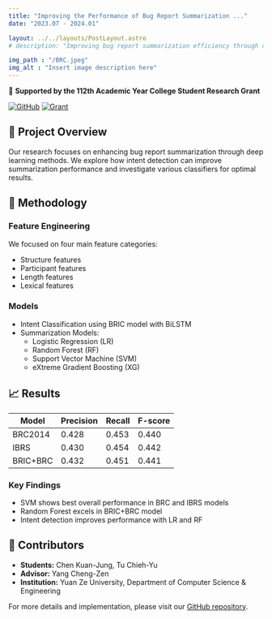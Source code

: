 ```yaml
---
title: "Improving the Performance of Bug Report Summarization ..."
date: "2023.07 - 2024.01"

layout: ../../layouts/PostLayout.astro
# description: "Improving bug report summarization efficiency through deep learning-based intent detection techniques"

img_path : "/BRC.jpeg"
img_alt : "Insert image description here"
---
```


<!-- # Improving the Performance of Bug Report Summarization Using Deep Learning Methods -->

🎉 **Supported by the 112th Academic Year College Student Research Grant**

[![GitHub](https://img.shields.io/badge/GitHub-View_on_GitHub-blue?logo=GitHub)](https://github.com/yourusername/bug-report-summarization)
[![Grant](https://img.shields.io/badge/Grant-NSTC_112--2813--C--155--039--E-orange.svg)](https://www.nstc.gov.tw/)

## 🎯 Project Overview

Our research focuses on enhancing bug report summarization through deep learning methods. We explore how intent detection can improve summarization performance and investigate various classifiers for optimal results.

## 🔬 Methodology

### Feature Engineering
We focused on four main feature categories:
- Structure features
- Participant features
- Length features
- Lexical features

### Models
- Intent Classification using BRIC model with BiLSTM
- Summarization Models:
  - Logistic Regression (LR)
  - Random Forest (RF) 
  - Support Vector Machine (SVM)
  - eXtreme Gradient Boosting (XG)

## 📈 Results

| Model     | Precision | Recall | F-score |
|-----------|-----------|--------|---------|
| BRC2014   | 0.428     | 0.453  | 0.440   |
| IBRS      | 0.430     | 0.454  | 0.442   |
| BRIC+BRC  | 0.432     | 0.451  | 0.441   |

### Key Findings
- SVM shows best overall performance in BRC and IBRS models
- Random Forest excels in BRIC+BRC model
- Intent detection improves performance with LR and RF

## 👥 Contributors

- **Students:** Chen Kuan-Jung, Tu Chieh-Yu
- **Advisor:** Yang Cheng-Zen
- **Institution:** Yuan Ze University, Department of Computer Science & Engineering

For more details and implementation, please visit our [GitHub repository](https://github.com/yourusername/bug-report-summarization).
